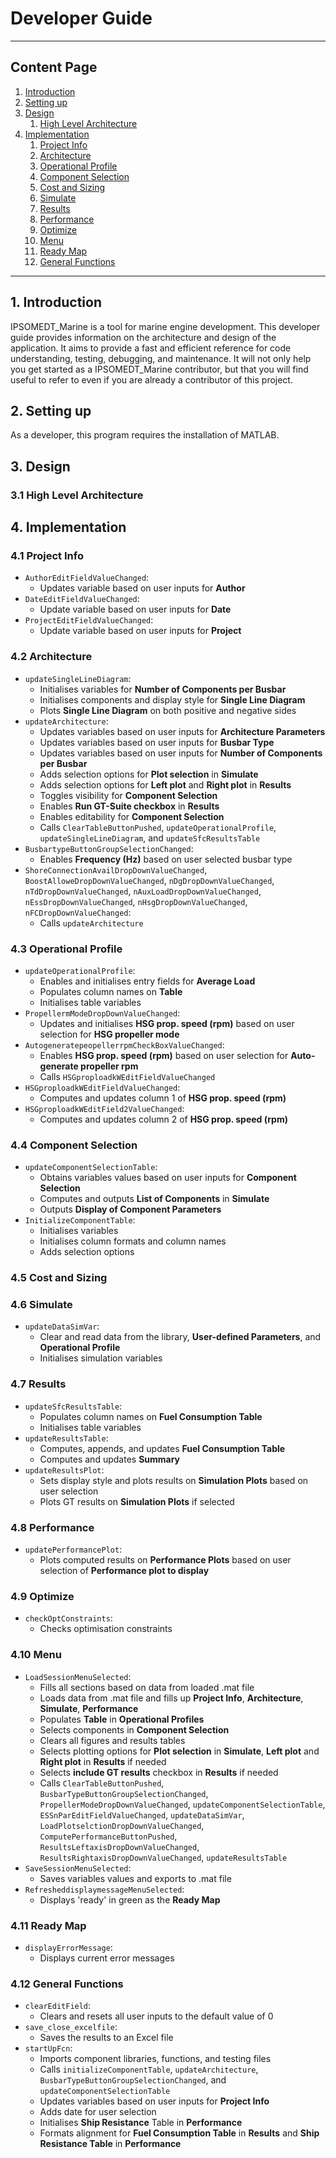 # Developer Guide

-----

## Content Page
1. [Introduction](#1-introduction)
2. [Setting up](#2-setting-up)
3. [Design](#3-design)
    1. [High Level Architecture](#31-high-level-architecture)
4. [Implementation](#4-implementation)
    1. [Project Info](#41-project-info)
    2. [Architecture](#42-architecture)
    3. [Operational Profile](#43-operational-profile)
    4. [Component Selection](#44-component-selection)
    5. [Cost and Sizing](#45-cost-and-sizing)
    6. [Simulate](#46-simulate)
    7. [Results](#47-results)
    8. [Performance](#48-performance)
    9. [Optimize](#49-optimize)
    10. [Menu](#410-menu)
    11. [Ready Map](#411-ready-map)
    12. [General Functions](#412-general-functions)

-----

## 1. Introduction
IPSOMEDT_Marine is a tool for marine engine development.
This developer guide provides information on the architecture and design of the application. 
It aims to provide a fast and efficient reference for code understanding, testing, debugging, and maintenance.
It will not only help you get started as a IPSOMEDT_Marine contributor, but that you will find useful to refer to even if you are already a contributor of this project.

## 2. Setting up
As a developer, this program requires the installation of MATLAB.

## 3. Design
### 3.1 High Level Architecture

## 4. Implementation
### 4.1 Project Info
* `AuthorEditFieldValueChanged`:
  * Updates variable based on user inputs for **Author**
* `DateEditFieldValueChanged`:
  * Update variable based on user inputs for **Date**
* `ProjectEditFieldValueChanged`:
  * Update variable based on user inputs for **Project**

### 4.2 Architecture
* `updateSingleLineDiagram`:
  * Initialises variables for **Number of Components per Busbar**
  * Initialises components and display style for **Single Line Diagram**
  * Plots **Single Line Diagram** on both positive and negative sides
* `updateArchitecture`:
  * Updates variables based on user inputs for **Architecture Parameters**
  * Updates variables based on user inputs for **Busbar Type**
  * Updates variables based on user inputs for **Number of Components per Busbar**
  * Adds selection options for **Plot selection** in **Simulate**
  * Adds selection options for **Left plot** and **Right plot** in **Results**
  * Toggles visibility for **Component Selection**
  * Enables **Run GT-Suite checkbox** in **Results**
  * Enables editability for **Component Selection**
  * Calls `ClearTableButtonPushed`, `updateOperationalProfile`, `updateSingleLineDiagram`, and `updateSfcResultsTable`
* `BusbartypeButtonGroupSelectionChanged`:
  * Enables **Frequency (Hz)** based on user selected busbar type
* `ShoreConnectionAvailDropDownValueChanged`, `BoostAlloweDropDownValueChanged`, `nDgDropDownValueChanged`, `nTdDropDownValueChanged`,
  `nAuxLoadDropDownValueChanged`, `nEssDropDownValueChanged`, `nHsgDropDownValueChanged`, `nFCDropDownValueChanged`:
  * Calls `updateArchitecture`
  
### 4.3 Operational Profile
* `updateOperationalProfile`:
  * Enables and initialises entry fields for **Average Load**
  * Populates column names on **Table**
  * Initialises table variables
* `PropellermModeDropDownValueChanged`:
  * Updates and initialises **HSG prop. speed (rpm)** based on user selection for **HSG propeller mode**
* `AutogeneratepeopellerrpmCheckBoxValueChanged`:
  * Enables **HSG prop. speed (rpm)** based on user selection for **Auto-generate propeller rpm** 
  * Calls `HSGproploadkWEditFieldValueChanged`
* `HSGproploadkWEditFieldValueChanged`:
  * Computes and updates column 1 of **HSG prop. speed (rpm)**
* `HSGproploadkWEditField2ValueChanged`:
  * Computes and updates column 2 of **HSG prop. speed (rpm)**

### 4.4 Component Selection
* `updateComponentSelectionTable`:
  * Obtains variables values based on user inputs for **Component Selection**
  * Computes and outputs **List of Components** in **Simulate**
  * Outputs **Display of Component Parameters**
* `InitializeComponentTable`:
  * Initialises variables
  * Initialises column formats and column names
  * Adds selection options 

### 4.5 Cost and Sizing

### 4.6 Simulate
* `updateDataSimVar`:
  * Clear and read data from the library, **User-defined Parameters**, and **Operational Profile**
  * Initialises simulation variables

### 4.7 Results
* `updateSfcResultsTable`:
  * Populates column names on **Fuel Consumption Table**
  * Initialises table variables
* `updateResultsTable`:
  * Computes, appends, and updates **Fuel Consumption Table**
  * Computes and updates **Summary**
* `updateResultsPlot`:
  * Sets display style and plots results on **Simulation Plots** based on user selection
  * Plots GT results on **Simulation Plots** if selected

### 4.8 Performance
* `updatePerformancePlot`:
  * Plots computed results on **Performance Plots** based on user selection of **Performance plot to display**

### 4.9 Optimize
* `checkOptConstraints`:
  * Checks optimisation constraints

### 4.10 Menu
* `LoadSessionMenuSelected`:
  * Fills all sections based on data from loaded .mat file
  * Loads data from .mat file and fills up **Project Info**, **Architecture**, **Simulate**, **Performance**
  * Populates **Table** in **Operational Profiles**
  * Selects components in **Component Selection**
  * Clears all figures and results tables
  * Selects plotting options for **Plot selection** in **Simulate**, **Left plot** and **Right plot** in **Results** if needed
  * Selects **include GT results** checkbox in **Results** if needed
  * Calls `ClearTableButtonPushed`, `BusbarTypeButtonGroupSelectionChanged`,
`PropellerModeDropDownValueChanged`, `updateComponentSelectionTable`, `ESSnParEditFieldValueChanged`, `updateDataSimVar`, 
`LoadPlotselctionDropDownValueChanged`, `ComputePerformanceButtonPushed`, `ResultsLeftaxisDropDownValueChanged`, 
`ResultsRightaxisDropDownValueChanged`, `updateResultsTable`
* `SaveSessionMenuSelected`:
  * Saves variables values and exports to .mat file
* `RefresheddisplaymessageMenuSelected`:
  * Displays 'ready' in green as the **Ready Map**

### 4.11 Ready Map
* `displayErrorMessage`:
  * Displays current error messages

### 4.12 General Functions
* `clearEditField`:
  * Clears and resets all user inputs to the default value of 0
* `save_close_excelfile`:
  * Saves the results to an Excel file
* `startUpFcn`:
  * Imports component libraries, functions, and testing files
  * Calls `initializeComponentTable`, `updateArchitecture`, `BusbarTypeButtonGroupSelectionChanged`, and `updateComponentSelectionTable`
  * Updates variables based on user inputs for **Project Info**
  * Adds date for user selection
  * Initialises **Ship Resistance** Table in **Performance**
  * Formats alignment for **Fuel Consumption Table** in **Results** and **Ship Resistance Table** in **Performance**

